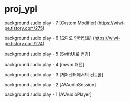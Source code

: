 # proj_ypl

background audio play - 7 [Custom Modifier]
(https://wiwi-pe.tistory.com/275)
  
  
background audio play - 6 [오디오 인터럽트]
(https://wiwi-pe.tistory.com/274)


background audio play - 5 [SwiftUI로 변경]


background audio play - 4 [mvvm 패턴]


background audio play - 3 [제어센터에서의 컨트롤]


background audio play - 2 [AVAudioSession]


background audio play - 1 [AVAudioPlayer]

